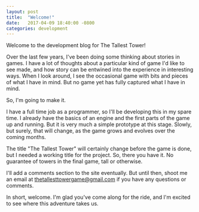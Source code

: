 ```yaml
---
layout: post
title:  "Welcome!"
date:   2017-04-09 18:40:00 -0800
categories: development
---
```

Welcome to the development blog for The Tallest Tower!

Over the last few years, I've been doing some thinking about stories in games. I have a lot of thoughts about a particular kind of game I'd like to see made, and how story can be entwined into the experience in interesting ways. When I look around, I see the occasional game with bits and pieces of what I have in mind. But no game yet has fully captured what I have in mind.

So, I'm going to make it.

I have a full time job as a programmer, so I'll be developing this in my spare time. I already have the basics of an engine and the first parts of the game up and running. But it is very much a simple prototype at this stage. Slowly, but surely, that will change, as the game grows and evolves over the coming months.

The title "The Tallest Tower" will certainly change before the game is done, but I needed a working title for the project. So, there you have it. No guarantee of towers in the final game, tall or otherwise.

I'll add a comments section to the site eventually. But until then, shoot me an email at thetallesttowergame@gmail.com if you have any questions or comments.

In short, welcome. I'm glad you've come along for the ride, and I'm excited to see where this adventure takes us.
